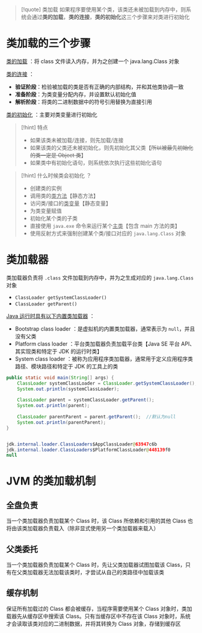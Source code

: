 
> [!quote] 类加载
> 如果程序要使用某个类，该类还未被加载到内存中，则系统会通过**类的加载**，**类的连接**，**类的初始化**这三个步骤来对类进行初始化

# 类加载的三个步骤
<u>类的加载</u> ：将 class 文件读入内存，并为之创建一个 java.lang.Class 对象

<u>类的连接</u> ：
- **验证阶段**：检验被加载的类是否有正确的内部结构，并和其他类协调一致
- **准备阶段**：为类变量分配内存，并设置默认初始化值
- **解析阶段**：将类的二进制数据中的符号引用替换为直接引用

<u>类的初始化</u> ：主要对类变量进行初始化

> [!hint] 特点
> - 如果该类未被加载/连接，则先加载/连接
> - 如果该类的父类还未被初始化，则先初始化其父类【~~所以被最先初始化的类一定是 Object 类~~】
> - 如果类中有初始化语句，则系统依次执行这些初始化语句

> [!hint] 什么时候类会初始化 ？
> - 创建类的实例
> - 调用类的<u>类方法</u>【静态方法】
> - 访问类/接口的<u>类变量</u>【静态变量】
> - 为类变量赋值
> - 初始化某个类的子类
> - 直接使用 `java.exe` 命令来运行某个<u>主类</u>【包含 main 方法的类】
> - 使用反射方式来强制创建某个类/接口对应的 `java.lang.Class` 对象

# 类加载器
类加载器负责将 `.class` 文件加载到内存中，并为之生成对应的 `java.lang.Class` 对象
- `ClassLoader getSystemClassLoader()`
- `ClassLoader getParent()`

<u>Java 运行时具有以下内置类加载器</u> ：
- Bootstrap class loader ：是虚拟机的内置类加载器，通常表示为 `null`，并且没有父类
- Platform class loader ：平台类加载器负责加载平台类【Java SE 平台 API、其实现类和特定于 JDK 的运行时类】
- System class loader ：被称为应用程序类加载器，通常用于定义应用程序类路径、模块路径和特定于 JDK 的工具上的类

```java
public static void main(String[] args) {  
    ClassLoader systemClassLoader = ClassLoader.getSystemClassLoader();  
    System.out.println(systemClassLoader);  
  
    ClassLoader parent = systemClassLoader.getParent();  
    System.out.println(parent);  
  
    ClassLoader parentParent = parent.getParent();  //默认为null
    System.out.println(parentParent);  
}


jdk.internal.loader.ClassLoaders$AppClassLoader@63947c6b
jdk.internal.loader.ClassLoaders$PlatformClassLoader@448139f0
null
```

# JVM 的类加载机制
## 全盘负责
当一个类加载器负责加载某个 Class 时，该 Class 所依赖和引用的其他 Class 也将由该类加载器负责载入（除非显式使用另一个类加载器来载入）                

## 父类委托
当一个类加载器负责加载某个 Class 时，先让父类加载器试图加载该 Class，只有在父类加载器无法加载该类时，才尝试从自己的类路径中加载该类        

## 缓存机制
保证所有加载过的 Class 都会被缓存，当程序需要使用某个 Class 对象时，类加载器先从缓存区中搜索该 Class。只有当缓存区中不存在该 Class 对象时，系统才会读取该类对应的二进制数据，并将其转换为 Class 对象，存储到缓存区





























